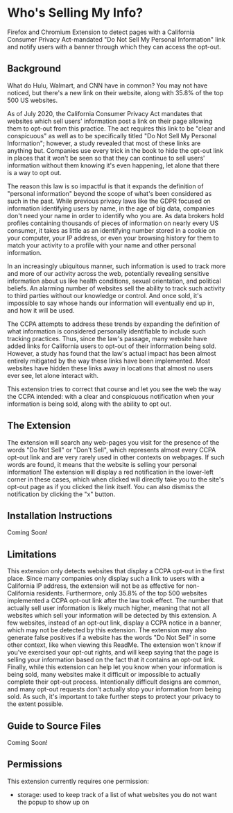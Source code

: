 # Who's Selling My Info?

Firefox and Chromium Extension to detect pages with a California Consumer Privacy Act-mandated "Do Not Sell My Personal Information" link and notify users with a banner through which they can access the opt-out.

## Background

What do Hulu, Walmart, and CNN have in common? You may not have noticed, but there's a new link on their website, along with 35.8% of the top 500 US websites.

As of July 2020, the California Consumer Privacy Act mandates that websites which sell users' information post a link on their page allowing them to opt-out from this practice. The act requires this link to be "clear and conspicuous" as well as to be specifically titled "Do Not Sell My Personal Information"; however, a study revealed that most of these links are anything but. Companies use every trick in the book to hide the opt-out link in places that it won't be seen so that they can continue to sell users' information without them knowing it's even happening, let alone that there is a way to opt out.

The reason this law is so impactful is that it expands the definition of "personal information" beyond the scope of what's been considered as such in the past. While previous privacy laws like the GDPR focused on information identifying users by name, in the age of big data, companies don't need your name in order to identify who you are. As data brokers hold profiles containing thousands of pieces of information on nearly every US consumer, it takes as little as an identifying number stored in a cookie on your computer, your IP address, or even your browsing history for them to match your activity to a profile with your name and other personal information.

In an increasingly ubiquitous manner, such information is used to track more and more of our activity across the web, potentially revealing sensitive information about us like health conditions, sexual orientation, and political beliefs. An alarming number of websites sell the ability to track such activity to third parties without our knowledge or control. And once sold, it's impossible to say whose hands our information will eventually end up in, and how it will be used.

The CCPA attempts to address these trends by expanding the definition of what information is considered personally identifiable to include such tracking practices. Thus, since the law's passage, many website have added links for California users to opt-out of their information being sold. However, a study has found that the law's actual impact has been almost entirely mitigated by the way these links have been implemented. Most websites have hidden these links away in locations that almost no users ever see, let alone interact with.

This extension tries to correct that course and let you see the web the way the CCPA intended: with a clear and conspicuous notification when your information is being sold, along with the ability to opt out.

## The Extension

The extension will search any web-pages you visit for the presence of the words "Do Not Sell" or "Don't Sell", which represents almost every CCPA opt-out link and
are very rarely used in other contexts on webpages. If such words are found, it means that the website is selling your personal information! The extension will display a red notification in the lower-left corner in these cases, which when clicked will directly take you to the site's opt-out page as if you clicked the link itself. You can also dismiss the notification by clicking the "x" button.

## Installation Instructions

Coming Soon!

## Limitations

This extension only detects websites that display a CCPA opt-out in the first place. Since many companies only display such a link to users with a California IP address, the extension will not be as effective for non-California residents. Furthermore, only 35.8% of the top 500 websites implemented a CCPA opt-out link after the law took effect. The number that actually sell user information is likely much higher, meaning that not all websites which sell your information will be detected by this extension. A few websites, instead of an opt-out link, display a CCPA notice in a banner, which may not be detected by this extension. The extension may also generate false positives if a website has the words "Do Not Sell" in some other context, like when viewing this ReadMe. The extension won't know if you've exercised your opt-out rights, and will keep saying that the page is selling your information based on the fact that it contains an opt-out link. Finally, while this extension can help let you know when your information is being sold, many websites make it difficult or impossible to actually complete their opt-out process. Intentionally difficult designs are common, and many opt-out requests don't actually stop your information from being sold. As such, it's important to take further steps to protect your privacy to the extent possible.

## Guide to Source Files

Coming Soon!


## Permissions

This extension currently requires one permission:

- storage: used to keep track of a list of what websites you do not want the popup to show up on